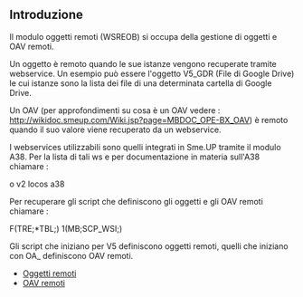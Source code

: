 
## Introduzione

Il modulo oggetti remoti (WSREOB) si occupa della gestione di oggetti e OAV remoti.

Un oggetto è remoto quando le sue istanze vengono recuperate tramite webservice. Un esempio può essere l'oggetto V5_GDR (File di Google Drive) le cui istanze sono la lista dei file di una determinata cartella di Google Drive.

Un OAV (per approfondimenti su cosa è un OAV vedere :  http://wikidoc.smeup.com/Wiki.jsp?page=MBDOC_OPE-BX_OAV) è remoto quando il suo valore viene recuperato da un webservice.

I webservices utilizzabili sono quelli integrati in Sme.UP tramite il modulo A38. Per la lista di tali ws e per documentazione in materia sull'A38 chiamare : 

o v2 locos a38

Per recuperare gli script che definiscono gli oggetti e gli OAV remoti chiamare : 

F(TRE;*TBL;) 1(MB;SCP_WSI;)

Gli script che iniziano per V5 definiscono oggetti remoti, quelli che iniziano con OA_ definiscono OAV remoti.


- [Oggetti remoti](Sorgenti/MB/DOC/WSREOB_01)
- [OAV remoti](Sorgenti/MB/DOC/WSREOB_02)
